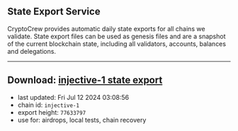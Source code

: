 ## State Export Service
CryptoCrew provides automatic daily state exports for all chains we validate. State export files can be used as genesis files and are a snapshot of the current blockchain state, including all validators, accounts, balances and delegations.

---
**Download: [injective-1 state export](https://dl-eu2.ccvalidators.com/SERVICE/injective/injective-1_export_77633797.json)**
---

- last updated: Fri Jul 12 2024 03:08:56
- chain id: `injective-1`
- export height: `77633797`
- use for: airdrops, local tests, chain recovery
